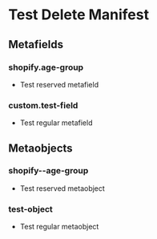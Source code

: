 # Test Delete Manifest

## Metafields

### shopify.age-group

- Test reserved metafield

### custom.test-field

- Test regular metafield

## Metaobjects

### shopify--age-group

- Test reserved metaobject

### test-object

- Test regular metaobject
